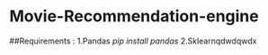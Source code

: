 # Movie-Recommendation-engine

##Requirements :
    1.Pandas        _pip install pandas_
    2.Sklearnqdwdqwdx
    
